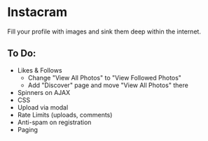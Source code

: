 # Instacram

Fill your profile with images and sink them deep within the internet.

## To Do:
* Likes & Follows
  * Change "View All Photos" to "View Followed Photos"
  * Add "Discover" page and move "View All Photos" there
* Spinners on AJAX
* CSS
* Upload via modal
* Rate Limits (uploads, comments)
* Anti-spam on registration
* Paging